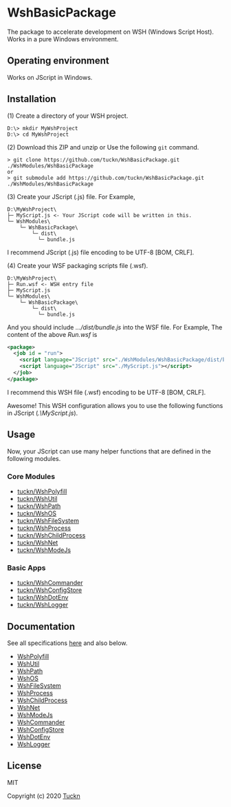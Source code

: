 # WshBasicPackage

The package to accelerate development on WSH (Windows Script Host). Works in a pure Windows environment.

## Operating environment

Works on JScript in Windows.

## Installation

(1) Create a directory of your WSH project.

```console
D:\> mkdir MyWshProject
D:\> cd MyWshProject
```

(2) Download this ZIP and unzip or Use the following `git` command.

```console
> git clone https://github.com/tuckn/WshBasicPackage.git ./WshModules/WshBasicPackage
or
> git submodule add https://github.com/tuckn/WshBasicPackage.git ./WshModules/WshBasicPackage
```

(3) Create your JScript (.js) file. For Example,

```console
D:\MyWshProject\
├─ MyScript.js <- Your JScript code will be written in this.
└─ WshModules\
    └─ WshBasicPackage\
        └─ dist\
          └─ bundle.js
```

I recommend JScript (.js) file encoding to be UTF-8 [BOM, CRLF].

(4) Create your WSF packaging scripts file (.wsf).

```console
D:\MyWshProject\
├─ Run.wsf <- WSH entry file
├─ MyScript.js
└─ WshModules\
    └─ WshBasicPackage\
        └─ dist\
          └─ bundle.js
```

And you should include _.../dist/bundle.js_ into the WSF file.
For Example, The content of the above _Run.wsf_ is

```xml
<package>
  <job id = "run">
    <script language="JScript" src="./WshModules/WshBasicPackage/dist/bundle.js"></script>
    <script language="JScript" src="./MyScript.js"></script>
  </job>
</package>
```

I recommend this WSH file (.wsf) encoding to be UTF-8 [BOM, CRLF].

Awesome! This WSH configuration allows you to use the following functions in JScript (_.\\MyScript.js_).

## Usage

Now,  your JScript can use many helper functions that are defined in the following modules.

### Core Modules

- [tuckn/WshPolyfill](https://github.com/tuckn/WshPolyfill)
- [tuckn/WshUtil](https://github.com/tuckn/WshUtil)
- [tuckn/WshPath](https://github.com/tuckn/WshPath)
- [tuckn/WshOS](https://github.com/tuckn/WshOS)
- [tuckn/WshFileSystem](https://github.com/tuckn/WshFileSystem)
- [tuckn/WshProcess](https://github.com/tuckn/WshProcess)
- [tuckn/WshChildProcess](https://github.com/tuckn/WshChildProcess)
- [tuckn/WshNet](https://github.com/tuckn/WshNet)
- [tuckn/WshModeJs](https://github.com/tuckn/WshModeJs)

### Basic Apps

- [tuckn/WshCommander](https://github.com/tuckn/WshCommander)
- [tuckn/WshConfigStore](https://github.com/tuckn/WshConfigStore)
- [tuckn/WshDotEnv](https://github.com/tuckn/WshDotEnv)
- [tuckn/WshLogger](https://github.com/tuckn/WshLogger)

## Documentation

See all specifications [here](https://docs.tuckn.net/WshBasicPackage) and also below.

- [WshPolyfill](https://docs.tuckn.net/WshPolyfill)
- [WshUtil](https://docs.tuckn.net/WshUtil)
- [WshPath](https://docs.tuckn.net/WshPath)
- [WshOS](https://docs.tuckn.net/WshOS)
- [WshFileSystem](https://docs.tuckn.net/WshFileSystem)
- [WshProcess](https://docs.tuckn.net/WshProcess)
- [WshChildProcess](https://docs.tuckn.net/WshChildProcess)
- [WshNet](https://docs.tuckn.net/WshNet)
- [WshModeJs](https://docs.tuckn.net/WshModeJs)
- [WshCommander](https://docs.tuckn.net/WshCommander)
- [WshConfigStore](https://docs.tuckn.net/WshConfigStore)
- [WshDotEnv](https://docs.tuckn.net/WshDotEnv)
- [WshLogger](https://docs.tuckn.net/WshLogger)

## License

MIT

Copyright (c) 2020 [Tuckn](https://github.com/tuckn)
